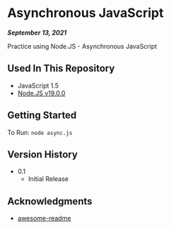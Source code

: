 # Asynchronous JavaScript

***September 13, 2021***

Practice using Node.JS - Asynchronous JavaScript

## Used In This Repository

- JavaScript 1.5
- [Node.JS v19.0.0](https://nodejs.org/en/download/)

## Getting Started

To Run: 
`node async.js`

## Version History

* 0.1
    * Initial Release

## Acknowledgments

* [awesome-readme](https://github.com/matiassingers/awesome-readme)